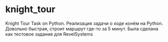 # knight_tour

Knight Tour Task on Python.
Реализация задачи о ходе конём на Python. Довольно быстрая, строит маршрут где-то за 5 минут.
Была сделана как тестовое задание для RevelSystems

